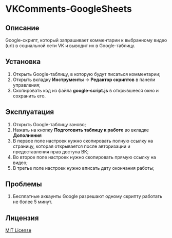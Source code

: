 # VKComments-GoogleSheets

## Описание
Google-скрипт, который запрашивает комментарии к выбранному видео (url) в социальной сети VK и выводит их в Google-таблицу.

## Установка

1. Открыть Google-таблицу, в которую будут писаться комментарии;
2. Открыть вкладку **Инструменты** -> **Редактор скриптов** в панели управления;
3. Скопировать код из файла **google-script.js** в открывшееся окно и сохранить его.

## Эксплуатация

1. Открыть Google-таблицу заново;
2. Нажать на кнопку **Подготовить таблицу к работе** во вкладке **Дополнения** 
3. В первое поле настроек нужно скопировать полную ссылку на страницу, которая открывается после авторизации и предоставления прав доступа ВК;
4. Во второе поле настроек нужно скопировать прямую ссылку на видео;
5. В третье поле настроек нужно вписать дату окончания работы;

## Проблемы

1. Бесплатные аккаунты Google разрешают одному скрипту работать не более 5 минут.

## Лицензия
[MIT License](https://github.com/Ragnaruk/VKComments-GoogleSheets/blob/master/LICENSE)
